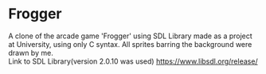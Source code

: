 # Frogger
A clone of the arcade game 'Frogger' using SDL Library made as a project at University, using only C syntax. All sprites barring the background were drawn by me.\
Link to SDL Library(version 2.0.10 was used) https://www.libsdl.org/release/
